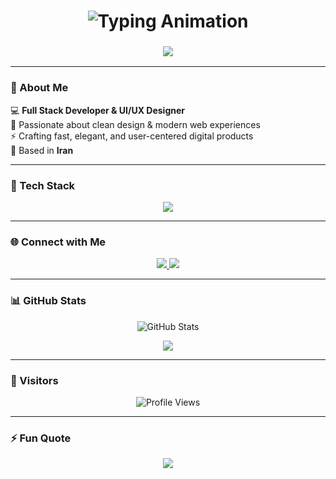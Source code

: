 <!-- Glowing Header -->
<h1 align="center">
  <img src="https://readme-typing-svg.demolab.com?font=Fira+Code&pause=1000&color=00FFF7&center=true&vCenter=true&width=500&lines=Hi+👋,+I'm+MohammadHossein+Tajrishi;Full+Stack+Developer;UI%2FUX+Designer;Creative+Thinker" alt="Typing Animation" />
</h1>

<h3 align="center">
  <img src="https://img.shields.io/badge/Design%20with%20clarity,%20code%20with%20soul-00FFF7?style=for-the-badge&logoColor=white&color=0D1117&labelColor=00FFF7" />
</h3>

---

### 🧠 About Me
💻 **Full Stack Developer & UI/UX Designer**  
🎨 Passionate about clean design & modern web experiences  
⚡ Crafting fast, elegant, and user-centered digital products  
📍 Based in **Iran**

---

### 🧰 Tech Stack
<p align="center">
  <img src="https://skillicons.dev/icons?i=html,css,bootstrap,js,jquery,nodejs,php,laravel,figma&theme=dark" />
</p>

---

### 🌐 Connect with Me
<p align="center">
  <a href="https://instagram.com/tajrishi.studio" target="_blank">
    <img src="https://img.shields.io/badge/Instagram-%2300FFF7?style=for-the-badge&logo=instagram&logoColor=black" />
  </a>
  <a href="https://www.youtube.com/@TajWebLearning" target="_blank">
    <img src="https://img.shields.io/badge/YouTube-%2300FFF7?style=for-the-badge&logo=youtube&logoColor=black" />
  </a>
</p>

---

### 📊 GitHub Stats
<p align="center">
  <img src="https://github-readme-stats.vercel.app/api?username=MohammadHossein-Tajrishi&show_icons=true&theme=tokyonight&hide_border=true&title_color=00FFF7&icon_color=00FFF7" alt="GitHub Stats" />
</p>

<p align="center">
  <img src="https://github-readme-streak-stats.herokuapp.com/?user=MohammadHossein-Tajrishi&theme=tokyonight&hide_border=true&ring=00FFF7&fire=00FFF7" />
</p>

---

### 💫 Visitors
<p align="center">
  <img src="https://komarev.com/ghpvc/?username=MohammadHossein-Tajrishi&label=Profile+Views&color=00FFF7&style=flat-square" alt="Profile Views" />
</p>

---

### ⚡ Fun Quote
<p align="center">
  <img src="https://quotes-github-readme.vercel.app/api?type=horizontal&theme=tokyonight&quote=Design%20with%20clarity,%20code%20with%20soul." />
</p>
